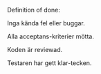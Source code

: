 Definition of done:

Inga kända fel eller buggar.

Alla acceptans-kriterier mötta.

Koden är reviewad.

Testaren har gett klar-tecken.
